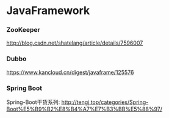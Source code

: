 # JavaFramework

### ZooKeeper

http://blog.csdn.net/shatelang/article/details/7596007

### Dubbo

https://www.kancloud.cn/digest/javaframe/125576

### Spring Boot

Spring-Boot干货系列:  http://tengj.top/categories/Spring-Boot%E5%B9%B2%E8%B4%A7%E7%B3%BB%E5%88%97/